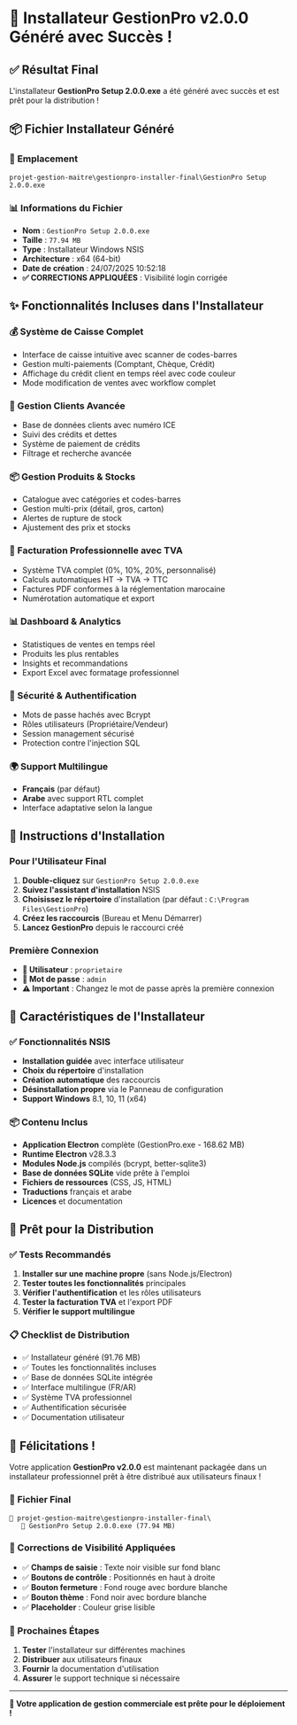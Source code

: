 # 🎉 Installateur GestionPro v2.0.0 Généré avec Succès !

## ✅ **Résultat Final**

L'installateur **GestionPro Setup 2.0.0.exe** a été généré avec succès et est prêt pour la distribution !

## 📦 **Fichier Installateur Généré**

### **📁 Emplacement**
```
projet-gestion-maitre\gestionpro-installer-final\GestionPro Setup 2.0.0.exe
```

### **📊 Informations du Fichier**
- **Nom** : `GestionPro Setup 2.0.0.exe`
- **Taille** : `77.94 MB`
- **Type** : Installateur Windows NSIS
- **Architecture** : x64 (64-bit)
- **Date de création** : 24/07/2025 10:52:18
- **✅ CORRECTIONS APPLIQUÉES** : Visibilité login corrigée

## ✨ **Fonctionnalités Incluses dans l'Installateur**

### **💰 Système de Caisse Complet**
- Interface de caisse intuitive avec scanner de codes-barres
- Gestion multi-paiements (Comptant, Chèque, Crédit)
- Affichage du crédit client en temps réel avec code couleur
- Mode modification de ventes avec workflow complet

### **👥 Gestion Clients Avancée**
- Base de données clients avec numéro ICE
- Suivi des crédits et dettes
- Système de paiement de crédits
- Filtrage et recherche avancée

### **📦 Gestion Produits & Stocks**
- Catalogue avec catégories et codes-barres
- Gestion multi-prix (détail, gros, carton)
- Alertes de rupture de stock
- Ajustement des prix et stocks

### **🧾 Facturation Professionnelle avec TVA**
- Système TVA complet (0%, 10%, 20%, personnalisé)
- Calculs automatiques HT → TVA → TTC
- Factures PDF conformes à la réglementation marocaine
- Numérotation automatique et export

### **📊 Dashboard & Analytics**
- Statistiques de ventes en temps réel
- Produits les plus rentables
- Insights et recommandations
- Export Excel avec formatage professionnel

### **🔐 Sécurité & Authentification**
- Mots de passe hachés avec Bcrypt
- Rôles utilisateurs (Propriétaire/Vendeur)
- Session management sécurisé
- Protection contre l'injection SQL

### **🌍 Support Multilingue**
- **Français** (par défaut)
- **Arabe** avec support RTL complet
- Interface adaptative selon la langue

## 🔧 **Instructions d'Installation**

### **Pour l'Utilisateur Final**
1. **Double-cliquez** sur `GestionPro Setup 2.0.0.exe`
2. **Suivez l'assistant d'installation** NSIS
3. **Choisissez le répertoire** d'installation (par défaut : `C:\Program Files\GestionPro`)
4. **Créez les raccourcis** (Bureau et Menu Démarrer)
5. **Lancez GestionPro** depuis le raccourci créé

### **Première Connexion**
- **👤 Utilisateur** : `proprietaire`
- **🔐 Mot de passe** : `admin`
- **⚠️ Important** : Changez le mot de passe après la première connexion

## 🎯 **Caractéristiques de l'Installateur**

### **✅ Fonctionnalités NSIS**
- **Installation guidée** avec interface utilisateur
- **Choix du répertoire** d'installation
- **Création automatique** des raccourcis
- **Désinstallation propre** via le Panneau de configuration
- **Support Windows** 8.1, 10, 11 (x64)

### **📦 Contenu Inclus**
- **Application Electron** complète (GestionPro.exe - 168.62 MB)
- **Runtime Electron** v28.3.3
- **Modules Node.js** compilés (bcrypt, better-sqlite3)
- **Base de données SQLite** vide prête à l'emploi
- **Fichiers de ressources** (CSS, JS, HTML)
- **Traductions** français et arabe
- **Licences** et documentation

## 🚀 **Prêt pour la Distribution**

### **✅ Tests Recommandés**
1. **Installer sur une machine propre** (sans Node.js/Electron)
2. **Tester toutes les fonctionnalités** principales
3. **Vérifier l'authentification** et les rôles utilisateurs
4. **Tester la facturation TVA** et l'export PDF
5. **Vérifier le support multilingue**

### **📋 Checklist de Distribution**
- ✅ Installateur généré (91.76 MB)
- ✅ Toutes les fonctionnalités incluses
- ✅ Base de données SQLite intégrée
- ✅ Interface multilingue (FR/AR)
- ✅ Système TVA professionnel
- ✅ Authentification sécurisée
- ✅ Documentation utilisateur

## 🎊 **Félicitations !**

Votre application **GestionPro v2.0.0** est maintenant packagée dans un installateur professionnel prêt à être distribué aux utilisateurs finaux !

### **📂 Fichier Final**
```
📁 projet-gestion-maitre\gestionpro-installer-final\
   📄 GestionPro Setup 2.0.0.exe (77.94 MB)
```

### **🔧 Corrections de Visibilité Appliquées**
- ✅ **Champs de saisie** : Texte noir visible sur fond blanc
- ✅ **Boutons de contrôle** : Positionnés en haut à droite
- ✅ **Bouton fermeture** : Fond rouge avec bordure blanche
- ✅ **Bouton thème** : Fond noir avec bordure blanche
- ✅ **Placeholder** : Couleur grise lisible

### **🎯 Prochaines Étapes**
1. **Tester** l'installateur sur différentes machines
2. **Distribuer** aux utilisateurs finaux
3. **Fournir** la documentation d'utilisation
4. **Assurer** le support technique si nécessaire

---

**🚀 Votre application de gestion commerciale est prête pour le déploiement !**

